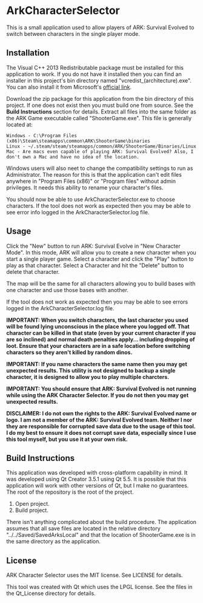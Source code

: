 # ArkCharacterSelector
This is a small application used to allow players of ARK: Survival Evolved to switch between characters in the single player mode.

## Installation
The Visual C++ 2013 Redistributable package must be installed for this application to work. If you do not have it installed then you can find an installer in this project's bin directory named "vcredist_(architecture).exe". You can also install it from Microsoft's [official link](https://www.microsoft.com/en-us/download/details.aspx?id=40784).

Download the zip package for this application from the bin directory of this project. If one does not exist then you must build one from source. See the **Build Instructions** section for details.
Extract all files into the same folder as the ARK Game executable called "ShooterGame.exe". This file is generally located at:

    Windows - C:\Program Files (x86)\Steam\steamapps\common\ARK\ShooterGame\binaries
	Linux - ~/.steam/steam/steamapps/common/ARK/ShooterGame/Binaries/Linux
	Mac - Are macs even capable of playing ARK: Survival Evolved? Also, I don't own a Mac and have no idea of the location. 
	
Windows users will also neet to change the compatibility settings to run as Administrator. The reason for this is that the application can't edit files anywhere in "Program Files (x86)" or "Program files" without admin privileges. It needs this ability to rename your character's files.

You should now be able to use ArkCharacterSelector.exe to choose characters. If the tool does not work as expected then you may be able to see error info logged in the ArkCharacterSelector.log file.

## Usage
Click the "New" button to run ARK: Survival Evolve in "New Character Mode". In this mode, ARK will allow you to create a new character when you start a single player game. Select a character and click the "Play" button to play as that character. Select a Character and hit the "Delete" button to delete that character.

The map will be the same for all characters allowing you to build bases with one character and use those bases with another.

If the tool does not work as expected then you may be able to see errors logged in the ArkCharacterSelector.log file.

**IMPORTANT: When you switch characters, the last character you used will be found lying unconscious in the place where you logged off. That character can be killed in that state (even by your current character if you are so inclined) and normal death penalties apply... including dropping of loot. Ensure that your characters are in a safe location before switching characters so they aren't killed by random dinos.**

**IMPORTANT: If you name characters the same name then you may get unexpected results. This utility is not designed to backup a single character, it is designed to allow you to play multiple charcters.**

**IMPORTANT: You should ensure that ARK: Survival Evolved is not running while using the ARK Character Selector. If you do not then you may get unexpected results.**

**DISCLAIMER: I do not own the rights to the ARK: Survival Evolved name or logo. I am not a member of the ARK: Survival Evolved team. Neither I nor they are responsible for corrupted save data due to the usage of this tool. I do my best to ensure it does not corrupt save data, especially since I use this tool myself, but you use it at your own risk.**

## Build Instructions
This application was developed with cross-platform capability in mind. It was developed using Qt Creator 3.5.1 using Qt 5.5. It is possible that this application will work with other versions of Qt, but I make no guarantees. The root of the repository is the root of the project.

1. Open project.
2. Build project.

There isn't anything complicated about the build procedure. The application assumes that all save files are located in the relative directory "../../Saved/SavedArksLocal" and that the location of ShooterGame.exe is in the same directory as the application.

## License
ARK Character Selector uses the MIT license. See LICENSE for details.

This tool was created with Qt which uses the LPGL license. See the files in the Qt_License directory for details.
